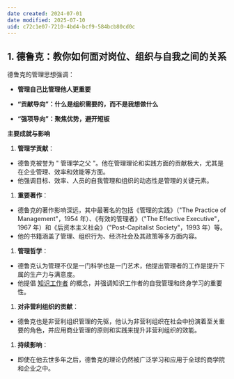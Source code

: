 ```yaml
---
date created: 2024-07-01
date modified: 2025-07-10
uid: c72c1e07-7210-4bd4-bcf9-584bcb80cd0c
---
```

## 1. **德鲁克：教你如何面对岗位、组织与自我之间的关系**

德鲁克的管理思想强调：

- **管理自己比管理他人更重要**
    
- **“贡献导向”：什么是组织需要的，而不是我想做什么**
    
- **“强项导向”：聚焦优势，避开短板**




**主要成就与影响**

  

1. **管理学贡献**：

- 德鲁克被誉为 " 管理学之父 "。他在管理理论和实践方面的贡献极大，尤其是在企业管理、效率和效能等方面。
- 他强调目标、效率、人员的自我管理和组织的动态性是管理的关键元素。

1. **重要著作**：

- 德鲁克的著作影响深远，其中最著名的包括《管理的实践》（"The Practice of Management"，1954 年）、《有效的管理者》（"The Effective Executive"，1967 年）和《后资本主义社会》（"Post-Capitalist Society"，1993 年）等。
- 他的书籍涵盖了管理、组织行为、经济社会及其政策等多方面内容。

1. **管理哲学**：

- 德鲁克认为管理不仅是一门科学也是一门艺术，他提出管理者的工作是提升下属的生产力与满意度。
- 他提倡 [知识工作者](知识工作者.md) 的概念，并强调知识工作者的自我管理和终身学习的重要性。

1. **对非营利组织的贡献**：

- 德鲁克也是非营利组织管理的先驱，他认为非营利组织在社会中扮演着至关重要的角色，并应用商业管理的原则和实践来提升非营利组织的效能。

1. **持续影响**：

- 即使在他去世多年之后，德鲁克的理论仍然被广泛学习和应用于全球的商学院和企业之中。
